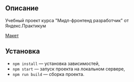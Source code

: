 

## Описание

Учебный проект курса "Мидл-фронтенд разработчик" от Яндекс.Практикум

[Макет](<https://www.figma.com/file/3dC2uI9Ug4hu4fROI7vIN2/Messenger>)

## Установка

- `npm install` — установка зависимостей,
- `npm start` — запуск проекта на локальном сервере,
- `npm run build` — сборка проекта.
